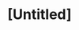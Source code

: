 ---
pid: rs176
title: "[Untitled]"
location_transcription: 
coordinates: "[-75.149893753026, 39.962000506659]"
zipcode: '80249'
gen_neighborhood: 
neighborhood: 
outside_phl: 'Denver CO '
age: '36'
age_range: 30-39
instagram: 
image_file_name: rs_176.jpg
proposal_transcription: |-
  Book + Raven
  Edgar Allan Poe
topic: Person
topic_summary: '0'
type: Other No Form
keywords_other: edgar allan poe, raven
credit: Claire
image_labels: 
twitter: 
facebook: 
permalink: "/monuments/rs176/"
layout: item-page
---